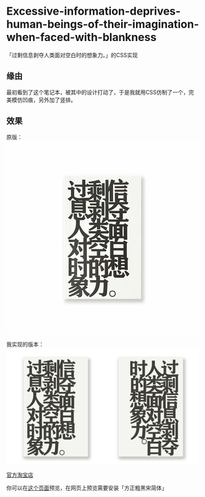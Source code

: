 # Excessive-information-deprives-human-beings-of-their-imagination-when-faced-with-blankness
「过剩信息剥夺人类面对空白时的想象力。」的CSS实现

## 缘由

最初看到了这个笔记本，被其中的设计打动了，于是我就用CSS仿制了一个，完美模仿凹痕，另外加了竖排。

## 效果

原版：
![原版](./static/psc.jpg)

我实现的版本：
![myuan](./static/mine.png)

[官方淘宝店](https://item.taobao.com/item.htm?id=642777696656)

你可以在[这个页面](https://myuan.fun/assets/html/%E8%BF%87%E5%89%A9%E4%BF%A1%E6%81%AF%E5%89%A5%E5%A4%BA%E4%BA%BA%E7%B1%BB%E9%9D%A2%E5%AF%B9%E7%A9%BA%E7%99%BD%E6%97%B6%E7%9A%84%E6%83%B3%E8%B1%A1%E5%8A%9B.html)预览，在网页上预览需要安装「方正粗黑宋简体」
